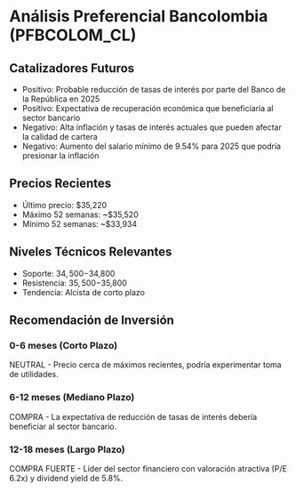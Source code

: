 # Análisis Preferencial Bancolombia (PFBCOLOM_CL)

## Catalizadores Futuros

- Positivo: Probable reducción de tasas de interés por parte del Banco de la República en 2025
- Positivo: Expectativa de recuperación económica que beneficiaría al sector bancario
- Negativo: Alta inflación y tasas de interés actuales que pueden afectar la calidad de cartera
- Negativo: Aumento del salario mínimo de 9.54% para 2025 que podría presionar la inflación

## Precios Recientes

- Último precio: $35,220
- Máximo 52 semanas: ~$35,520
- Mínimo 52 semanas: ~$33,934

## Niveles Técnicos Relevantes

- Soporte: $34,500-$34,800
- Resistencia: $35,500-$35,800
- Tendencia: Alcista de corto plazo

## Recomendación de Inversión

### 0-6 meses (Corto Plazo)

NEUTRAL - Precio cerca de máximos recientes, podría experimentar toma de utilidades.

### 6-12 meses (Mediano Plazo)

COMPRA - La expectativa de reducción de tasas de interés debería beneficiar al sector bancario.

### 12-18 meses (Largo Plazo)

COMPRA FUERTE - Líder del sector financiero con valoración atractiva (P/E 6.2x) y dividend yield de 5.8%.
